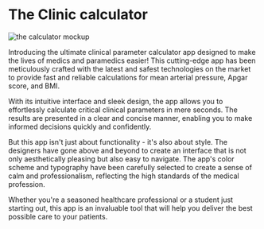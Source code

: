 <h1>The Clinic calculator</h1>

<img src="./Frame-one.jpg" alt="the calculator mockup"/> 

Introducing the ultimate clinical parameter calculator app designed to make the lives of medics and paramedics easier! This cutting-edge app has been meticulously crafted with the latest and safest technologies on the market to provide fast and reliable calculations for mean arterial pressure, Apgar score, and BMI.

With its intuitive interface and sleek design, the app allows you to effortlessly calculate critical clinical parameters in mere seconds. The results are presented in a clear and concise manner, enabling you to make informed decisions quickly and confidently.

But this app isn't just about functionality - it's also about style. The designers have gone above and beyond to create an interface that is not only aesthetically pleasing but also easy to navigate. The app's color scheme and typography have been carefully selected to create a sense of calm and professionalism, reflecting the high standards of the medical profession.

Whether you're a seasoned healthcare professional or a student just starting out, this app is an invaluable tool that will help you deliver the best possible care to your patients. 
